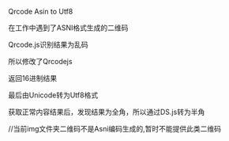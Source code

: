 Qrcode Asin to Utf8

在工作中遇到了ASNI格式生成的二维码

Qrcode.js识别结果为乱码

所以修改了Qrcodejs

返回16进制结果

最后由Unicode转为Utf8格式

获取正常内容结果后，发现结果为全角，所以通过DS.js转为半角

//当前img文件夹二维码不是Asni编码生成的,暂时不能提供此类二维码
